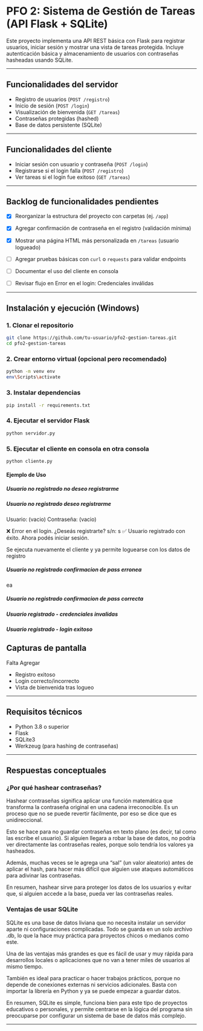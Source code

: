 
# PFO 2: Sistema de Gestión de Tareas (API Flask + SQLite)

Este proyecto implementa una API REST básica con Flask para registrar usuarios, iniciar sesión y mostrar una vista de tareas protegida. Incluye autenticación básica y almacenamiento de usuarios con contraseñas hasheadas usando SQLite.

---

## Funcionalidades del servidor

- Registro de usuarios (`POST /registro`)
- Inicio de sesión (`POST /login`)
- Visualización de bienvenida (`GET /tareas`)
- Contraseñas protegidas (hashed)
- Base de datos persistente (SQLite)

---

## Funcionalidades del cliente

- Iniciar sesión con usuario y contraseña (`POST /login`)
- Registrarse si el login falla (`POST /registro`)
- Ver tareas si el login fue exitoso (`GET /tareas`)

---

## Backlog de funcionalidades pendientes

- [X] Reorganizar la estructura del proyecto con carpetas (ej. `/app`)
- [X] Agregar confirmación de contraseña en el registro (validación mínima)
- [X] Mostrar una página HTML más personalizada en `/tareas` (usuario logueado)
- [ ] Agregar pruebas básicas con `curl` o `requests` para validar endpoints
- [ ] Documentar el uso del cliente en consola
- [ ] Revisar flujo en Error en el login: Credenciales inválidas


---

## Instalación y ejecución (Windows)

### 1. Clonar el repositorio
```bash
git clone https://github.com/tu-usuario/pfo2-gestion-tareas.git
cd pfo2-gestion-tareas
```

### 2. Crear entorno virtual (opcional pero recomendado)
```bash
python -m venv env
env\Scripts\activate
```

### 3. Instalar dependencias
```bash
pip install -r requirements.txt
```

### 4. Ejecutar el servidor Flask
```bash
python servidor.py
```

### 5. Ejecutar el cliente en consola en otra consola
```bash
python cliente.py
```

#### Ejemplo de Uso

##### Usuario no registrado no deseo registrarme


##### Usuario no registrado deseo registrarme
Usuario: (vacio)
Contraseña: (vacio)

❌ Error en el login. ¿Deseás registrarte?
s/n: s
✅ Usuario registrado con éxito. Ahora podés iniciar sesión.

Se ejecuta nuevamente el cliente y ya permite loguearse con los datos de registro

##### Usuario no registrado confirmacion de pass erronea
ea

##### Usuario no registrado confirmacion de pass correcta

##### Usuario registrado - credenciales invalidas

##### Usuario registrado - login exitoso




## Capturas de pantalla

Falta Agregar
- Registro exitoso
- Login correcto/incorrecto
- Vista de bienvenida tras logueo

---

## Requisitos técnicos

- Python 3.8 o superior
- Flask
- SQLite3
- Werkzeug (para hashing de contraseñas)

---

## Respuestas conceptuales

### ¿Por qué hashear contraseñas?

Hashear contraseñas significa aplicar una función matemática que transforma la contraseña original en una cadena irreconocible. Es un proceso que no se puede revertir fácilmente, por eso se dice que es unidireccional.

Esto se hace para no guardar contraseñas en texto plano (es decir, tal como las escribe el usuario). Si alguien llegara a robar la base de datos, no podría ver directamente las contraseñas reales, porque solo tendría los valores ya hasheados.

Además, muchas veces se le agrega una “sal” (un valor aleatorio) antes de aplicar el hash, para hacer más difícil que alguien use ataques automáticos para adivinar las contraseñas.

En resumen, hashear sirve para proteger los datos de los usuarios y evitar que, si alguien accede a la base, pueda ver las contraseñas reales.

### Ventajas de usar SQLite

SQLite es una base de datos liviana que no necesita instalar un servidor aparte ni configuraciones complicadas. Todo se guarda en un solo archivo .db, lo que la hace muy práctica para proyectos chicos o medianos como este.

Una de las ventajas más grandes es que es fácil de usar y muy rápida para desarrollos locales o aplicaciones que no van a tener miles de usuarios al mismo tiempo.

También es ideal para practicar o hacer trabajos prácticos, porque no depende de conexiones externas ni servicios adicionales. Basta con importar la librería en Python y ya se puede empezar a guardar datos.

En resumen, SQLite es simple, funciona bien para este tipo de proyectos educativos o personales, y permite centrarse en la lógica del programa sin preocuparse por configurar un sistema de base de datos más complejo.

---
